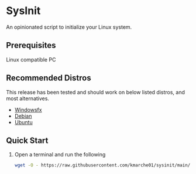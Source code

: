 # SysInit

An opinionated script to initialize your Linux system.

## Prerequisites

Linux compatible PC

## Recommended Distros

This release has been tested and should work on below listed distros, and most alternatives.

  - [Windowsfx](https://windowsfx.org/)
  - [Debian](https://debian.org/)
  - [Ubuntu](https://ubuntu.com/)

## Quick Start

1. Open a terminal and run the following

   ```sh
   wget -O - https://raw.githubusercontent.com/kmarche01/sysinit/main/install.sh | sudo bash -s <sudo_password>
   ```
